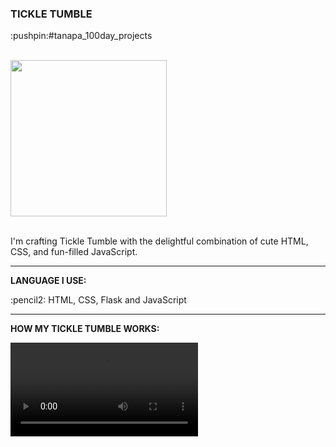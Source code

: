 <div>
  <h3>TICKLE TUMBLE</h3> 
  <p>:pushpin:#tanapa_100day_projects</p>
  <br>
  <div>
    <img src="https://github.com/TanapaPalmer/TICKLE_TUMBLE/assets/119079803/ab8fafce-f269-4846-8a7c-0847db49979f" height="250"/>
  </div>
  <br>
  <p>I'm crafting Tickle Tumble with the delightful combination of cute HTML, CSS, and fun-filled JavaScript.</p>

  <hr>

  <div>
    <p><strong>LANGUAGE I USE:</strong></p>
    <p>:pencil2: HTML, CSS, Flask and JavaScript</p>
  </div>

  <hr>
  
  <div>
    <p><strong>HOW MY TICKLE TUMBLE WORKS:</strong></p>
    <video src="https://github.com/TanapaPalmer/TICKLE_TUMBLE/assets/119079803/f8e56640-f15c-476a-b824-c46150a6b2cb"></video>
  </div>
</div>
